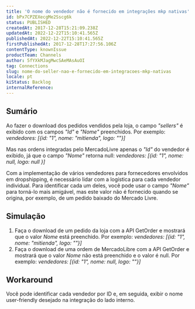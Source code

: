 ```yaml
---
title: 'O nome do vendedor não é fornecido em integrações mkp nativas'
id: bPx7CPZEXecgMe2Sscg6k
status: PUBLISHED
createdAt: 2017-12-28T15:21:09.238Z
updatedAt: 2022-12-22T15:10:41.565Z
publishedAt: 2022-12-22T15:10:41.565Z
firstPublishedAt: 2017-12-28T17:27:56.106Z
contentType: knownIssue
productTeam: Channels
author: 5fYXkMJagMwcSAeMAsAuOI
tag: Connections
slug: nome-do-seller-nao-e-fornecido-em-integracoes-mkp-nativas
locale: pt
kiStatus: Backlog
internalReference: 
---
```


## Sumário

Ao fazer o download dos pedidos vendidos pela loja, o campo *"sellers"* é exibido com os campos *"Id"* e *"Nome"* preenchidos. Por exemplo: *vendedores: [{id: "1", nome: "mitienda", logo: ""}]*

Mas nas ordens integradas pelo MercadoLivre apenas o *"Id"* do vendedor é exibido, já que o campo *"Nome"* retorna null: *vendedores: [{id: "1", nome: null, logo: null }]*

Com a implementação de vários vendedores para fornecedores envolvidos em dropshipping, é necessário lidar com a logística para cada vendedor individual. Para identificar cada um deles, você pode usar o campo *"Nome"* para torná-lo mais amigável, mas este valor não é fornecido quando se origina, por exemplo, de um pedido baixado do Mercado Livre.

## Simulação

1. Faça o download de um pedido da loja com a API GetOrder e mostrará que o valor *Nome* está preenchido. Por exemplo: *vendedores: [{id: "1", nome: "mitienda", logo: ""}]*
2. Faça o download de uma ordem de MercadoLibre com a API GetOrder e mostrará que o valor *Nome* não está preenchido e o valor é null. Por exemplo: *vendedores: [{id: "1", nome: null, logo: ""}]*

## Workaround

Você pode identificar cada vendedor por ID e, em seguida, exibir o nome user-friendly desejado na integração do lado interno.

